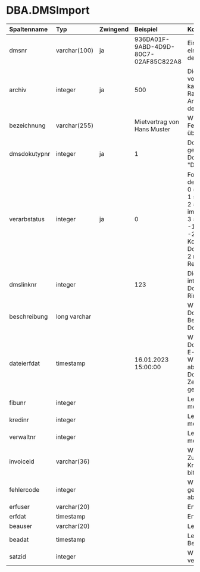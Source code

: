 # DBA.DMSImport
|Spaltenname|Typ|Zwingend|Beispiel|Kommentar|
|:----------|:--|:-------|:-------|:--------|
|dmsnr|varchar(100)|ja|936DA01F-9ABD-4D9D-80C7-02AF85C822A8|Eindeutige Identifikation eines Dokuments aus dem DMS|
|archiv|integer|ja|500|Die Archivnummer wird von Rimo R5 vergeben, kann dort jedoch im Rahmen der E-Dossier Archivstammdaten frei definiert werden|
|bezeichnung|varchar(255)||Mietvertrag von Hans Muster|Wird ins gleichnamige Feld im E-Dossier übernommen|
|dmsdokutypnr|integer|ja|1|Dokumententypnummer gemäss separater Dokumentation "Dokumententypen.xlsx"|
|verarbstatus|integer|ja|0|Folgende Status sind definiert:<br>0 = bereit zum Import<br>1 = in Arbeit<br>2 = erfolgreich importiert<br>3 = blockiert im Rimo R5<br>-1 = fehlerhafter Import<br>-2 = fehlerhafte Kontierung (nur Dokumententypen 1 und 2 resp. eingehende Rechnung/Gutschrift)|
|dmslinknr|integer||123|Die Rimo R5 eindeutige interne Nummer jedes Dokumentes. Wird durch Rimo R5 definiert|
|beschreibung|long varchar|||Wird in die Dokumenten-Beschreibung im E-Dossier übernommen|
|dateierfdat|timestamp||16.01.2023 15:00:00|Wird in das Dokumentendatum im E-Dossier übernommen. Wird das Feld nicht abgefüllt, wird ins Dokumentendatum der Zeitpunkt des Imports geschrieben|
|fibunr|integer|||Legacyfeld – wird nicht mehr aktiv verwendet|
|kredinr|integer|||Legacyfeld – wird nicht mehr aktiv verwendet|
|verwaltnr|integer|||Legacyfeld – wird nicht mehr aktiv verwendet|
|invoiceid|varchar(36)|||Wird Rimo-intern im Zusammenhang mit dem Kredi Flow benötigt - bitte nicht abfüllen|
|fehlercode|integer|||Wird von Rimo R5 gemäss [Fehlercodeliste](/_staging%20area/fehlercodes.md) abgefüllt|
|erfuser|varchar(20)|||Erfassungsuser|
|erfdat|timestamp|||Erfassungsdatum|
|beauser|varchar(20)|||Letzer Bearbeitungsuser|
|beadat|timestamp|||Letztes Bearbeitungsdatum|
|satzid|integer|||Wird nur von Rimo R5 verwendet|
